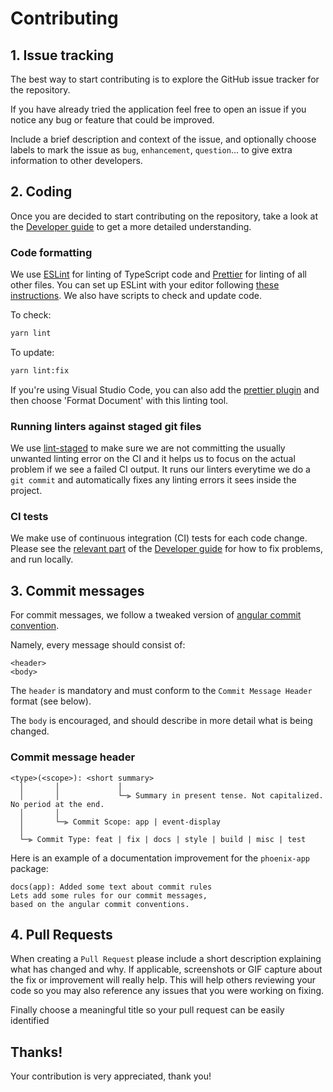 # Contributing

## 1. Issue tracking

The best way to start contributing is to explore the GitHub issue tracker for the repository.

If you have already tried the application feel free to open an issue if you notice any bug or feature that could be improved.

Include a brief description and context of the issue, and optionally choose labels to mark the issue as `bug`, `enhancement`, `question`...
to give extra information to other developers.

## 2. Coding

Once you are decided to start contributing on the repository, take a look at the [Developer guide](./guides/developers#readme) to get a more detailed understanding.

### Code formatting

We use [ESLint](http://github.com/eslint/eslint) for linting of TypeScript code and [Prettier](http://github.com/prettier/prettier) for linting of all other files. You can set up ESLint with your editor following [these instructions](https://eslint.org/docs/user-guide/integrations). We also have scripts to check and update code.

To check:

```sh
yarn lint
```

To update:

```sh
yarn lint:fix
```

If you're using Visual Studio Code, you can also add the [prettier plugin](https://marketplace.visualstudio.com/items?itemName=esbenp.prettier-vscode) and then choose 'Format Document' with this linting tool.

### Running linters against staged git files
We use [lint-staged](https://github.com/okonet/lint-staged) to make sure we are not committing the usually unwanted linting error on the CI and it helps us to focus on the actual problem if we see a failed CI output. It runs our linters everytime we do a `git commit` and automatically fixes any linting errors it sees inside the project. 

### CI tests
We make use of continuous integration (CI) tests for each code change. Please see the [relevant part](./guides/developers/test-setup.md) of the [Developer guide](./guides/developers#readme) for how to fix problems, and run locally.

## 3. Commit messages

For commit messages, we follow a tweaked version of [angular commit convention](https://github.com/angular/angular/blob/master/CONTRIBUTING.md#commit).

Namely, every message should consist of:

```
<header>
<body>
```

The `header` is mandatory and must conform to the `Commit Message Header` format (see below).

The `body` is encouraged, and should describe in more detail what is being changed.

### Commit message header

```
<type>(<scope>): <short summary>
  │       │             │
  │       │             └─⫸ Summary in present tense. Not capitalized. No period at the end.
  │       │
  │       └─⫸ Commit Scope: app | event-display
  │
  └─⫸ Commit Type: feat | fix | docs | style | build | misc | test
```

Here is an example of a documentation improvement for the `phoenix-app` package:

```
docs(app): Added some text about commit rules
Lets add some rules for our commit messages,
based on the angular commit conventions.
```

## 4. Pull Requests

When creating a `Pull Request` please include a short description explaining what has changed and why. If applicable, screenshots or GIF capture about the fix or improvement will really help.
This will help others reviewing your code so you may also reference any issues that you were working on fixing.

Finally choose a meaningful title so your pull request can be easily identified

## Thanks!

Your contribution is very appreciated, thank you!
